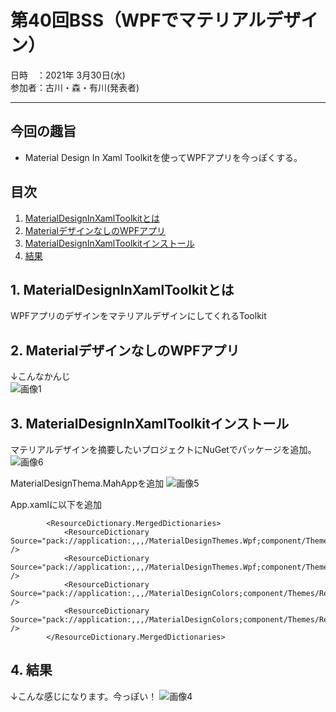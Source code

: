 # 第40回BSS（WPFでマテリアルデザイン）

日時　：2021年 3月30日(水)  
参加者：古川・森・有川(発表者)

---

## 今回の趣旨
- Material Design In Xaml Toolkitを使ってWPFアプリを今っぽくする。

## 目次
1. [MaterialDesignInXamlToolkitとは](#1)
1. [MaterialデザインなしのWPFアプリ](#2)
1. [MaterialDesignInXamlToolkitインストール](#3)
1. [結果](#4)

## 1. MaterialDesignInXamlToolkitとは <a id="1"></a>

WPFアプリのデザインをマテリアルデザインにしてくれるToolkit

## 2. MaterialデザインなしのWPFアプリ <a id="2"></a>
↓こんなかんじ  
![画像1](https://user-images.githubusercontent.com/66286964/112943991-2dc0b980-916d-11eb-88cd-50b69cfe5966.png)



## 3. MaterialDesignInXamlToolkitインストール <a id="3"></a>
マテリアルデザインを摘要したいプロジェクトにNuGetでパッケージを追加。
![画像6](https://user-images.githubusercontent.com/66286964/112943990-2d282300-916d-11eb-9e34-3bcf8805c31b.png)


MaterialDesignThema.MahAppを追加
![画像5](https://user-images.githubusercontent.com/66286964/112943989-2c8f8c80-916d-11eb-850e-6b042cde8a8c.png)


App.xamlに以下を追加
``` xaml
        <ResourceDictionary.MergedDictionaries>
            <ResourceDictionary Source="pack://application:,,,/MaterialDesignThemes.Wpf;component/Themes/MaterialDesignTheme.Light.xaml" />
            <ResourceDictionary Source="pack://application:,,,/MaterialDesignThemes.Wpf;component/Themes/MaterialDesignTheme.Defaults.xaml" />
            <ResourceDictionary Source="pack://application:,,,/MaterialDesignColors;component/Themes/Recommended/Primary/MaterialDesignColor.DeepPurple.xaml" />
            <ResourceDictionary Source="pack://application:,,,/MaterialDesignColors;component/Themes/Recommended/Accent/MaterialDesignColor.Lime.xaml" />
        </ResourceDictionary.MergedDictionaries>
```



## 4. 結果 <a id="4"></a>
↓こんな感じになります。今っぽい！
![画像4](https://user-images.githubusercontent.com/66286964/112943971-28636f00-916d-11eb-9be5-2e1d7b5f7c3b.png)
